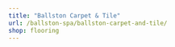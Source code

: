```yaml
---
title: "Ballston Carpet & Tile"
url: /ballston-spa/ballston-carpet-and-tile/
shop: flooring
---
```

